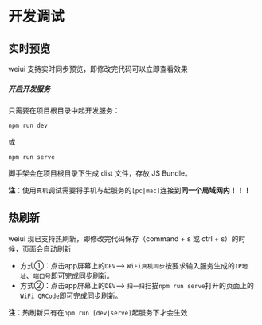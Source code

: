 # 开发调试

## 实时预览
weiui 支持实时同步预览，即修改完代码可以立即查看效果

##### 开启开发服务

只需要在项目根目录中起开发服务：

```bash
npm run dev
```
或
```bash
npm run serve
```

脚手架会在项目根目录下生成 dist 文件，存放 JS Bundle。

**注**：使用`真机`调试需要将手机与起服务的`[pc|mac]`连接到**同一个局域网内！！！**

## 热刷新
weiui 现已支持热刷新，即修改完代码保存（command + s 或 ctrl + s）的时候，页面会自动刷新

- 方式①：点击app屏幕上的`DEV`--> `WiFi真机同步`按要求输入服务生成的`IP地址`、`端口号`即可完成同步刷新。
- 方式②：点击app屏幕上的`DEV`--> `扫一扫`扫描`npm run serve`打开的页面上的`WiFi QRCode`即可完成同步刷新。

**注**：热刷新只有在`npm run [dev|serve]`起服务下才会生效 


